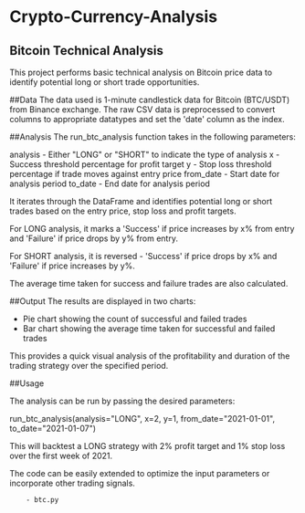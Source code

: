 # Crypto-Currency-Analysis

## Bitcoin Technical Analysis
This project performs basic technical analysis on Bitcoin price data to identify potential long or short trade opportunities.

##Data
The data used is 1-minute candlestick data for Bitcoin (BTC/USDT) from Binance exchange. The raw CSV data is preprocessed to convert columns to appropriate datatypes and set the 'date' column as the index.

##Analysis
The run_btc_analysis function takes in the following parameters:

analysis - Either "LONG" or "SHORT" to indicate the type of analysis
x - Success threshold percentage for profit target
y - Stop loss threshold percentage if trade moves against entry price
from_date - Start date for analysis period
to_date - End date for analysis period

It iterates through the DataFrame and identifies potential long or short trades based on the entry price, stop loss and profit targets.

For LONG analysis, it marks a 'Success' if price increases by x% from entry and 'Failure' if price drops by y% from entry.

For SHORT analysis, it is reversed - 'Success' if price drops by x% and 'Failure' if price increases by y%.

The average time taken for success and failure trades are also calculated.

##Output
The results are displayed in two charts:

- Pie chart showing the count of successful and failed trades
- Bar chart showing the average time taken for successful and failed trades

This provides a quick visual analysis of the profitability and duration of the trading strategy over the specified period.

##Usage

The analysis can be run by passing the desired parameters:

run_btc_analysis(analysis="LONG", x=2, y=1, from_date="2021-01-01", to_date="2021-01-07")

This will backtest a LONG strategy with 2% profit target and 1% stop loss over the first week of 2021.

The code can be easily extended to optimize the input parameters or incorporate other trading signals.

        - btc.py
